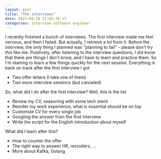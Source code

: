 ```yaml
---
layout: post
title: "The interviews"
date: 2023-04-29 21:03:36 +7
categories: interview software engineer
---
```


I recently finished a bunch of interviews. The first interview made me feel nervous, and then I failed. But actually, I retrieve a lot from it. Before the interview, the only thing I planned was "planning to fail" - please don't try this like me. Positively, after listening to the interview questions, I did know that there are things I don't know, and I have to learn and practice them. So I'm starting to learn a few things quickly for the next session. Everything is back on track after the first interview I got

- Two offer letters (I take one of them)
- Two more interview sessions (but canceled)

So, what did I do after the first interview? Well, this is the list
- Review my CV, seasoning with some tech stack
- Reorder my work experience, what is essential should be on top
- Customize CV for every single job
- Googling the answer from the first interview
- Write the script for the English introduction about myself

What did I learn after this?
- How to counter the offer
- The right way to answer HR, recruiters, ...
- More about Kafka, Golang
